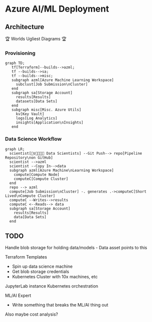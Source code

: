 # Azure AI/ML Deployment

## Architecture

🏆 Worlds Ugliest Diagrams 🏆

### Provisioning
```mermaid
graph TD;
   tf[Terraform]--builds-->azml;
   tf --builds-->sa;
   tf --builds-->misc;
   subgraph azml[Azure Machine Learning Workspace]
     subclust[Job Submission\nCluster]
   end
   subgraph sa[Storage Account]
     results[Results]
     datasets[Data Sets]
   end
   subgraph misc[Misc. Azure Utils]
     kv[Key Vault]
     logs[Log Analytics]
     insights[Application\nInsights]
   end

```

### Data Science Workflow

```mermaid
graph LR;
  scientist[🙋‍♀️👩‍🔬🧑‍💻 Data Scientists] --Git Push--> repo[Pipeline Repository\non GitHub]
  scientist -->azml
  scientist --Copy In-->data
  subgraph azml[Azure Machine\nLearning Workspace]
    compute[Compute Node]
    computeC[Compute Cluster]
  end
  repo --> azml
  compute[Job Submission\nCluster] -. generates .->computeC[Short Lived\nCompute Cluster]
  computeC --Writes-->results
  computeC <--Reads--> data
  subgraph sa[Storage Account]
    results[Results]
    data[Data Sets]
  end
```

## TODO

Handle blob storage for holding data/models - Data asset points to this

Terraform Templates
- Spin up data science machine
- Get blob storage credentials
- Kubernetes Cluster with 10x machines, etc

JupyterLab instance Kubernetes orchestration

ML/AI Expert
- Write something that breaks the ML/AI thing out

Also maybe cost analysis?
